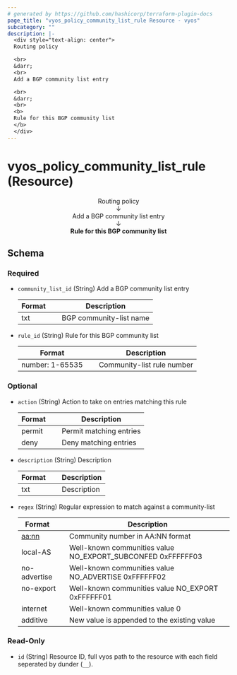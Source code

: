 ```yaml
---
# generated by https://github.com/hashicorp/terraform-plugin-docs
page_title: "vyos_policy_community_list_rule Resource - vyos"
subcategory: ""
description: |-
  <div style="text-align: center">
  Routing policy

  <br>
  &darr;
  <br>
  Add a BGP community list entry

  <br>
  &darr;
  <br>
  <b>
  Rule for this BGP community list
  </b>
  </div>
---
```


# vyos_policy_community_list_rule (Resource)

<div style="text-align: center">
Routing policy

<br>
&darr;
<br>
Add a BGP community list entry

<br>
&darr;
<br>
<b>
Rule for this BGP community list
</b>
</div>



<!-- schema generated by tfplugindocs -->
## Schema

### Required

- `community_list_id` (String) Add a BGP community list entry

    |  Format &emsp; | Description  |
    |----------|---------------|
    |  txt  &emsp; |  BGP community-list name  |
- `rule_id` (String) Rule for this BGP community list

    |  Format &emsp; | Description  |
    |----------|---------------|
    |  number: 1-65535  &emsp; |  Community-list rule number  |

### Optional

- `action` (String) Action to take on entries matching this rule

    |  Format &emsp; | Description  |
    |----------|---------------|
    |  permit  &emsp; |  Permit matching entries  |
    |  deny  &emsp; |  Deny matching entries  |
- `description` (String) Description

    |  Format &emsp; | Description  |
    |----------|---------------|
    |  txt  &emsp; |  Description  |
- `regex` (String) Regular expression to match against a community-list

    |  Format &emsp; | Description  |
    |----------|---------------|
    |  <aa:nn>  &emsp; |  Community number in AA:NN format  |
    |  local-AS  &emsp; |  Well-known communities value NO_EXPORT_SUBCONFED 0xFFFFFF03  |
    |  no-advertise  &emsp; |  Well-known communities value NO_ADVERTISE 0xFFFFFF02  |
    |  no-export  &emsp; |  Well-known communities value NO_EXPORT 0xFFFFFF01  |
    |  internet  &emsp; |  Well-known communities value 0  |
    |  additive  &emsp; |  New value is appended to the existing value  |

### Read-Only

- `id` (String) Resource ID, full vyos path to the resource with each field seperated by dunder (`__`).
